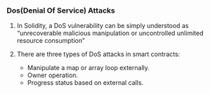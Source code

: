 ### Dos(Denial Of Service) Attacks

1. In Solidity, a DoS vulnerability can be simply understood as “unrecoverable malicious manipulation or uncontrolled unlimited resource consumption”

2. There are three types of DoS attacks in smart contracts:
    - Manipulate a map or array loop externally.
    - Owner operation.
    - Progress status based on external calls.

